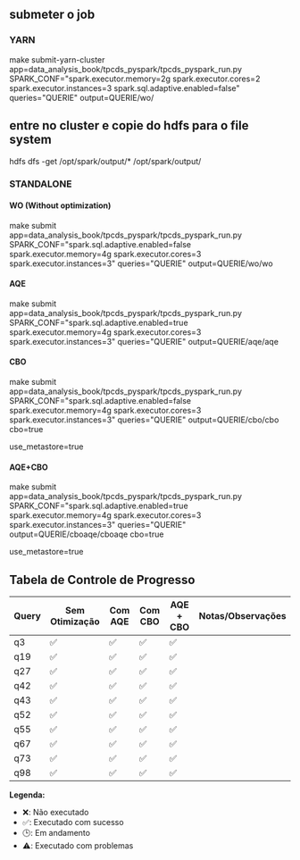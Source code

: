 
## submeter o job

### YARN
make submit-yarn-cluster app=data_analysis_book/tpcds_pyspark/tpcds_pyspark_run.py SPARK_CONF="spark.executor.memory=2g spark.executor.cores=2 spark.executor.instances=3 spark.sql.adaptive.enabled=false" queries="QUERIE" output=QUERIE/wo/
## entre no cluster e copie do hdfs para o file system
hdfs dfs -get /opt/spark/output/* /opt/spark/output/

### STANDALONE
#### WO (Without optimization)
make submit app=data_analysis_book/tpcds_pyspark/tpcds_pyspark_run.py SPARK_CONF="spark.sql.adaptive.enabled=false spark.executor.memory=4g spark.executor.cores=3 spark.executor.instances=3" queries="QUERIE" output=QUERIE/wo/wo
#### AQE
make submit app=data_analysis_book/tpcds_pyspark/tpcds_pyspark_run.py SPARK_CONF="spark.sql.adaptive.enabled=true spark.executor.memory=4g spark.executor.cores=3 spark.executor.instances=3" queries="QUERIE" output=QUERIE/aqe/aqe
#### CBO
make submit app=data_analysis_book/tpcds_pyspark/tpcds_pyspark_run.py SPARK_CONF="spark.sql.adaptive.enabled=false spark.executor.memory=4g spark.executor.cores=3 spark.executor.instances=3" queries="QUERIE" output=QUERIE/cbo/cbo cbo=true 

use_metastore=true
#### AQE+CBO
make submit app=data_analysis_book/tpcds_pyspark/tpcds_pyspark_run.py SPARK_CONF="spark.sql.adaptive.enabled=true spark.executor.memory=4g spark.executor.cores=3 spark.executor.instances=3" queries="QUERIE" output=QUERIE/cboaqe/cboaqe cbo=true 

use_metastore=true

## Tabela de Controle de Progresso

| Query | Sem Otimização | Com AQE | Com CBO | AQE + CBO | Notas/Observações |
|-------|----------------|---------|---------|----------|-------------------|
| q3    | ✅             | ✅      | ✅      | ✅       |                   |
| q19   | ✅             | ✅      | ✅      | ✅       |                   |
| q27   | ✅             | ✅      | ✅      | ✅       |                   |
| q42   | ✅             | ✅      | ✅      | ✅       |                   |
| q43   | ✅             | ✅      | ✅      | ✅       |                   |
| q52   | ✅             | ✅      | ✅      | ✅       |                   |
| q55   | ✅             | ✅      | ✅      | ✅       |                   |
| q67   | ✅             | ✅      | ✅      | ✅       |                   |
| q73   | ✅             | ✅      | ✅      | ✅       |                   |
| q98   | ✅             | ✅      | ✅      | ✅       |                   |

**Legenda:**
- ❌: Não executado
- ✅: Executado com sucesso
- 🕒: Em andamento
- ⚠️: Executado com problemas
